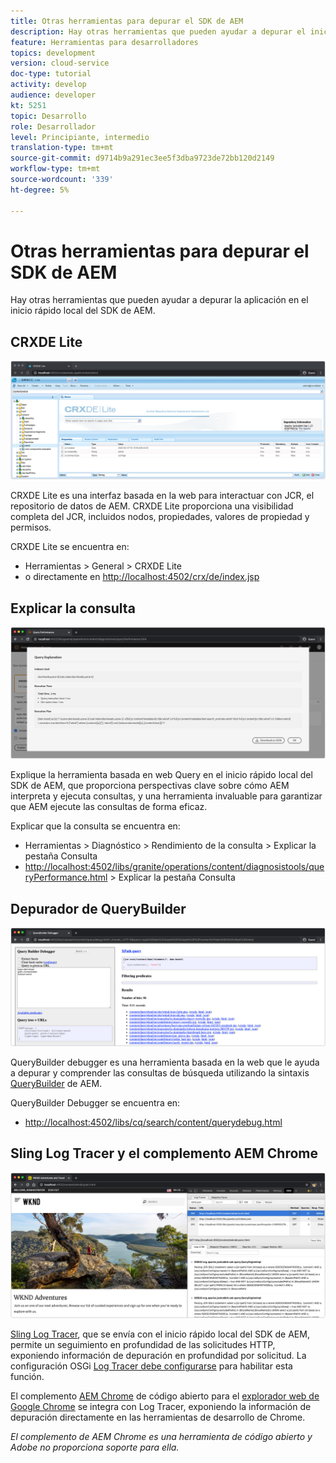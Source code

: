 ```yaml
---
title: Otras herramientas para depurar el SDK de AEM
description: Hay otras herramientas que pueden ayudar a depurar el inicio rápido local del SDK de AEM.
feature: Herramientas para desarrolladores
topics: development
version: cloud-service
doc-type: tutorial
activity: develop
audience: developer
kt: 5251
topic: Desarrollo
role: Desarrollador
level: Principiante, intermedio
translation-type: tm+mt
source-git-commit: d9714b9a291ec3ee5f3dba9723de72bb120d2149
workflow-type: tm+mt
source-wordcount: '339'
ht-degree: 5%

---
```



# Otras herramientas para depurar el SDK de AEM

Hay otras herramientas que pueden ayudar a depurar la aplicación en el inicio rápido local del SDK de AEM.

## CRXDE Lite

![CRXDE Lite](./assets/other-tools/crxde-lite.png)

CRXDE Lite es una interfaz basada en la web para interactuar con JCR, el repositorio de datos de AEM. CRXDE Lite proporciona una visibilidad completa del JCR, incluidos nodos, propiedades, valores de propiedad y permisos.

CRXDE Lite se encuentra en:

+ Herramientas > General > CRXDE Lite
+ o directamente en [http://localhost:4502/crx/de/index.jsp](http://localhost:4502/crx/de/index.jsp)

## Explicar la consulta

![Explicar la consulta](./assets/other-tools/explain-query.png)

Explique la herramienta basada en web Query en el inicio rápido local del SDK de AEM, que proporciona perspectivas clave sobre cómo AEM interpreta y ejecuta consultas, y una herramienta invaluable para garantizar que AEM ejecute las consultas de forma eficaz.

Explicar que la consulta se encuentra en:

+ Herramientas > Diagnóstico > Rendimiento de la consulta > Explicar la pestaña Consulta
+ [http://localhost:4502/libs/granite/operations/content/diagnosistools/queryPerformance.html](http://localhost:4502/libs/granite/operations/content/diagnosistools/queryPerformance.html)  > Explicar la pestaña Consulta

## Depurador de QueryBuilder

![Depurador de QueryBuilder](./assets/other-tools/query-debugger.png)

QueryBuilder debugger es una herramienta basada en la web que le ayuda a depurar y comprender las consultas de búsqueda utilizando la sintaxis [QueryBuilder](https://docs.adobe.com/content/help/en/experience-manager-65/developing/platform/query-builder/querybuilder-api.html) de AEM.

QueryBuilder Debugger se encuentra en:

+ [http://localhost:4502/libs/cq/search/content/querydebug.html](http://localhost:4502/libs/cq/search/content/querydebug.html)

## Sling Log Tracer y el complemento AEM Chrome

![Sling Log Tracer y el complemento de AEM Chrome](./assets/other-tools/log-tracer.png)

[Sling Log Tracer](https://sling.apache.org/documentation/bundles/log-tracers.html), que se envía con el inicio rápido local del SDK de AEM, permite un seguimiento en profundidad de las solicitudes HTTP, exponiendo información de depuración en profundidad por solicitud. La configuración OSGi [Log Tracer debe configurarse](https://sling.apache.org/documentation/bundles/log-tracers.html#configuration-1) para habilitar esta función.

El complemento [AEM Chrome](https://chrome.google.com/webstore/detail/aem-chrome-plug-in/ejdcnikffjleeffpigekhccpepplaode?hl=en-US) de código abierto para el [explorador web de Google Chrome](https://www.google.com/chrome/) se integra con Log Tracer, exponiendo la información de depuración directamente en las herramientas de desarrollo de Chrome.

_El complemento de AEM Chrome es una herramienta de código abierto y Adobe no proporciona soporte para ella._

